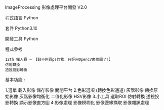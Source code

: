 ImageProcessing 影像處理平台開發 V2.0

程式語言 Python

套件 Python3.10

開發工具 Python

程式參考

	12th 鐵人賽 – 【錢不夠買ps的我，只好用OpenCV來修圖了!】
	仿射轉換
	透視投影轉換

基本功能 :

1.選單
  	載入影像 
  	儲存影像
  	關閉平台
2.色彩選項 (轉換色彩通道)
 	 灰階影像
  	轉換原始影像
 	 灰階影像均衡化
  	二值化影像
  	HSV影像
3.小工具
  	選取ROI
  	仿射轉換
  	透視投影轉換
  	顯示影像直方圖
4.影像處理
  	影像模糊化
  	影像邊緣擷取
  	影像雜訊處理
